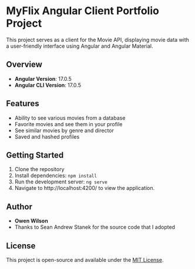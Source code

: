# MyFlix Angular Client Portfolio Project

This project serves as a client for the Movie API, displaying movie data with a user-friendly interface using Angular and Angular Material.

## Overview

- **Angular Version**: 17.0.5
- **Angular CLI Version**: 17.0.5

## Features

- Ability to see various movies from a database
- Favorite movies and see them in your profile
- See similar movies by genre and director
- Saved and hashed profiles

## Getting Started

1. Clone the repository
2. Install dependencies: `npm install`
3. Run the development server: `ng serve`
4. Navigate to http://localhost:4200/ to view the application.

## Author

- **Owen Wilson**
- Thanks to Sean Andrew Stanek for the source code that I adopted

## License

This project is open-source and available under the [MIT License](LICENSE).
